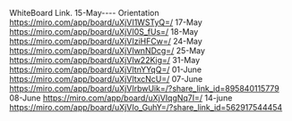 WhiteBoard Link.
15-May---- Orientation
https://miro.com/app/board/uXjVI1WSTyQ=/
17-May
https://miro.com/app/board/uXjVI0S_fUs=/
18-May
https://miro.com/app/board/uXjVIziHFCw=/
24-May
https://miro.com/app/board/uXjVIwnNDcg=/
25-May
https://miro.com/app/board/uXjVIw22Kig=/
31-May
https://miro.com/app/board/uXjVItnYYqQ=/
01-June
https://miro.com/app/board/uXjVItxcNcU=/
07-June
https://miro.com/app/board/uXjVIrbwUik=/?share_link_id=895840115779
08-June
https://miro.com/app/board/uXjVIqgNq7I=/
14-june
https://miro.com/app/board/uXjVIo_GuhY=/?share_link_id=562917544454
